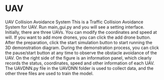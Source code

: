 # UAV
UAV Collision Avoidance System
This is a Traffic Collision Avoidance System for UAV.
Run main_gui.py and you will see a setting interface. Initially, there are three UAVs. You can modify the coordinates and speed at will. If you want to add more drones, you can click the add drone button. After the preparation, click the start simulation button to start running the 3D demonstration diagram. During the demonstration process, you can click the pause/start button at any time to observe the obstacle avoidance of the UAV. On the right side of the figure is an information panel, which clearly records the status, coordinates, speed and other information of each UAV.
The UAVDNN.py file in the UAVDNN folder is used to collect data, and the other three files are used to train the model. 
